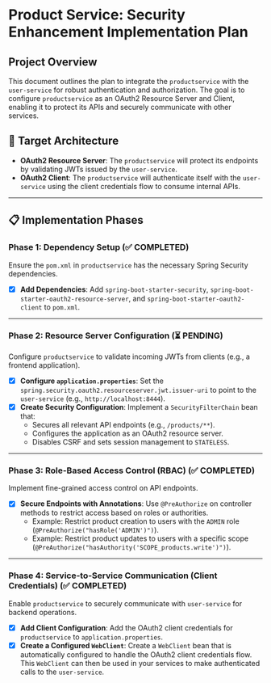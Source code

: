 # Product Service: Security Enhancement Implementation Plan

## Project Overview
This document outlines the plan to integrate the `productservice` with the `user-service` for robust authentication and authorization. The goal is to configure `productservice` as an OAuth2 Resource Server and Client, enabling it to protect its APIs and securely communicate with other services.

## 🎯 Target Architecture
- **OAuth2 Resource Server**: The `productservice` will protect its endpoints by validating JWTs issued by the `user-service`.
- **OAuth2 Client**: The `productservice` will authenticate itself with the `user-service` using the client credentials flow to consume internal APIs.

---

## 📋 Implementation Phases

### Phase 1: Dependency Setup (✅ COMPLETED)
Ensure the `pom.xml` in `productservice` has the necessary Spring Security dependencies.

- [x] **Add Dependencies**: Add `spring-boot-starter-security`, `spring-boot-starter-oauth2-resource-server`, and `spring-boot-starter-oauth2-client` to `pom.xml`.

---

### Phase 2: Resource Server Configuration (⏳ PENDING)
Configure `productservice` to validate incoming JWTs from clients (e.g., a frontend application).

- [x] **Configure `application.properties`**: Set the `spring.security.oauth2.resourceserver.jwt.issuer-uri` to point to the `user-service` (e.g., `http://localhost:8444`).
- [x] **Create Security Configuration**: Implement a `SecurityFilterChain` bean that:
    - Secures all relevant API endpoints (e.g., `/products/**`).
    - Configures the application as an OAuth2 resource server.
    - Disables CSRF and sets session management to `STATELESS`.

---

### Phase 3: Role-Based Access Control (RBAC) (✅ COMPLETED)
Implement fine-grained access control on API endpoints.

- [x] **Secure Endpoints with Annotations**: Use `@PreAuthorize` on controller methods to restrict access based on roles or authorities.
    - Example: Restrict product creation to users with the `ADMIN` role (`@PreAuthorize("hasRole('ADMIN')")`).
    - Example: Restrict product updates to users with a specific scope (`@PreAuthorize("hasAuthority('SCOPE_products.write')")`).

---

### Phase 4: Service-to-Service Communication (Client Credentials) (✅ COMPLETED)
Enable `productservice` to securely communicate with `user-service` for backend operations.

- [x] **Add Client Configuration**: Add the OAuth2 client credentials for `productservice` to `application.properties`.
- [x] **Create a Configured `WebClient`**: Create a `WebClient` bean that is automatically configured to handle the OAuth2 client credentials flow. This `WebClient` can then be used in your services to make authenticated calls to the `user-service`.
